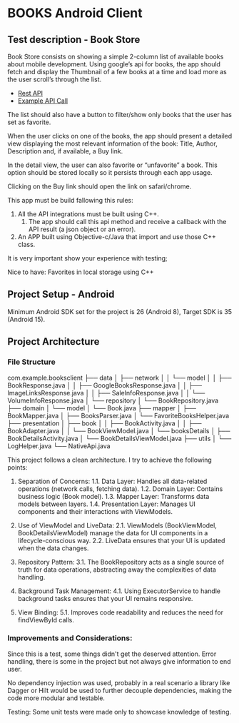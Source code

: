 # BOOKS Android Client
## Test description - Book Store
Book Store consists on showing a simple 2-column list of available books about mobile development.
Using google’s api for books, the app should fetch and display the Thumbnail of a few books at a time and load more as the user scroll’s through the list.

- [Rest API](https://developers.google.com/books/docs/v1/getting_started#REST)
- [Example API Call](https://www.googleapis.com/books/v1/volumes?q=ios&maxResults=20&startIndex=0)

The list should also have a button to filter/show only books that the user has set as favorite.

When the user clicks on one of the books, the app should present a detailed view displaying the most relevant information of the book: Title, Author, Description and, if available, a Buy link.

In the detail view, the user can also favorite or “unfavorite” a book. This option should be stored locally so it persists through each app usage.

Clicking on the Buy link should open the link on safari/chrome.

This app must be build fallowing this rules:
1. All the API integrations must be built using C++.
    1. The app should call this api method and receive a callback with the API result (a json object or
an error).
2. An APP built using Objective-c/Java that import and use those C++ class.

It is very important show your experience with testing;

Nice to have: Favorites in local storage using C++

## Project Setup - Android
Minimum Android SDK set for the project is 26 (Android 8), Target SDK is 35 (Android 15).

## Project Architecture
### File Structure
com.example.booksclient
├── data
│   ├── network
│   │   └── model
│   │       ├── BookResponse.java
│   │       ├── GoogleBooksResponse.java
│   │       ├── ImageLinksResponse.java
│   │       ├── SaleInfoResponse.java
│   │       └── VolumeInfoResponse.java
│   └── repository
│       └── BookRepository.java
├── domain
│   └── model
│       └── Book.java
├── mapper
│   ├── BookMapper.java
│   ├── BooksParser.java
│   └── FavoriteBooksHelper.java
├── presentation
│   ├── book
│   │   ├── BookActivity.java
│   │   ├── BookAdapter.java
│   │   └── BookViewModel.java
│   └── booksDetails
│       ├── BookDetailsActivity.java
│       └── BookDetailsViewModel.java
├── utils
│   └── LogHelper.java
└── NativeApi.java

This project follows a clean architecture. I try to achieve the following points:

1. Separation of Concerns:
1.1. Data Layer: Handles all data-related operations (network calls, fetching data).
1.2. Domain Layer: Contains business logic (Book model).
1.3. Mapper Layer: Transforms data models between layers.
1.4. Presentation Layer: Manages UI components and their interactions with ViewModels.

2. Use of ViewModel and LiveData:
2.1. ViewModels (BookViewModel, BookDetailsViewModel) manage the data for UI components in a lifecycle-conscious way.
2.2. LiveData ensures that your UI is updated when the data changes.

3. Repository Pattern:
3.1. The BookRepository acts as a single source of truth for data operations, abstracting away the complexities of data handling.

4. Background Task Management:
4.1. Using ExecutorService to handle background tasks ensures that your UI remains responsive.

5. View Binding:
5.1. Improves code readability and reduces the need for findViewById calls.

### Improvements and Considerations:
Since this is a test, some things didn't get the deserved attention. 
Error handling, there is some in the project but not always give information to end user. 

No dependency injection was used, probably in a real scenario a library like Dagger or Hilt would be used to further decouple dependencies,
making the code more modular and testable.

Testing: Some unit tests were made only to showcase knowledge of testing.
